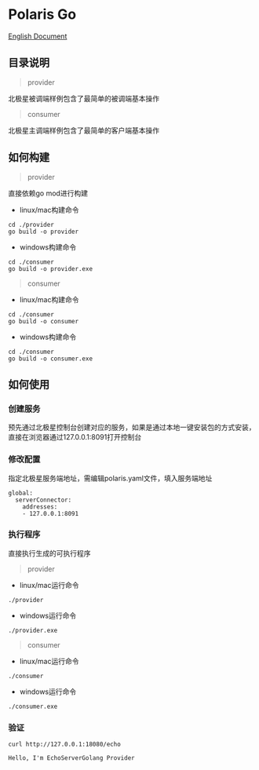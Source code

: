 # Polaris Go

[English Document](./README.md)

## 目录说明

> provider

北极星被调端样例包含了最简单的被调端基本操作

> consumer

北极星主调端样例包含了最简单的客户端基本操作


## 如何构建

> provider

直接依赖go mod进行构建

- linux/mac构建命令
```
cd ./provider
go build -o provider
```
- windows构建命令
```
cd ./consumer
go build -o provider.exe
```

> consumer

- linux/mac构建命令
```
cd ./consumer
go build -o consumer
```
- windows构建命令
```
cd ./consumer
go build -o consumer.exe
```

## 如何使用

### 创建服务

预先通过北极星控制台创建对应的服务，如果是通过本地一键安装包的方式安装，直接在浏览器通过127.0.0.1:8091打开控制台

### 修改配置

指定北极星服务端地址，需编辑polaris.yaml文件，填入服务端地址

```
global:
  serverConnector:
    addresses:
    - 127.0.0.1:8091
```

### 执行程序

直接执行生成的可执行程序

> provider

- linux/mac运行命令
```
./provider
```

- windows运行命令
```
./provider.exe
```

> consumer


- linux/mac运行命令
```
./consumer
```

- windows运行命令
```
./consumer.exe
```

### 验证

```
curl http://127.0.0.1:18080/echo

Hello, I'm EchoServerGolang Provider
```